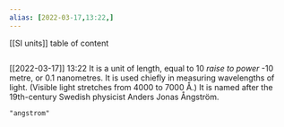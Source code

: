 ```yaml
---
alias: [2022-03-17,13:22,]
---
```

[[SI units]]
table of content
```toc
```

[[2022-03-17]] 13:22
It is a unit of length, equal to 10 *raise to power* -10 metre, or 0.1 nanometres. It is used chiefly in measuring wavelengths of light. (Visible light stretches from 4000 to 7000 Å.) It is named after the 19th-century Swedish physicist Anders Jonas Ångström.
```query
"angstrom"
```